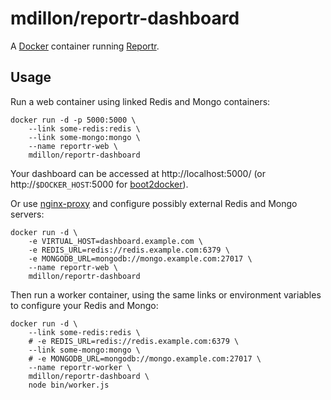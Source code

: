# mdillon/reportr-dashboard

A [Docker](https://docker.com) container running [Reportr](http://www.reportr.io/).

## Usage

Run a web container using linked Redis and Mongo containers:

    docker run -d -p 5000:5000 \
        --link some-redis:redis \
        --link some-mongo:mongo \
        --name reportr-web \
        mdillon/reportr-dashboard

Your dashboard can be accessed at http://localhost:5000/ (or http://`$DOCKER_HOST`:5000 for [boot2docker](http://boot2docker.io/)).

Or use [nginx-proxy](https://github.com/jwilder/nginx-proxy) and configure
possibly external Redis and Mongo servers:

    docker run -d \
        -e VIRTUAL_HOST=dashboard.example.com \
        -e REDIS_URL=redis://redis.example.com:6379 \
        -e MONGODB_URL=mongodb://mongo.example.com:27017 \
        --name reportr-web \
        mdillon/reportr-dashboard

Then run a worker container, using the same links or environment variables to
configure your Redis and Mongo:

    docker run -d \
        --link some-redis:redis \
        # -e REDIS_URL=redis://redis.example.com:6379 \
        --link some-mongo:mongo \
        # -e MONGODB_URL=mongodb://mongo.example.com:27017 \
        --name reportr-worker \
        mdillon/reportr-dashboard \
        node bin/worker.js
